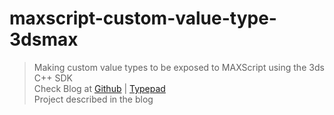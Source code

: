# maxscript-custom-value-type-3dsmax

> Making custom value types to be exposed to MAXScript using the 3ds C++ SDK  
> Check Blog at [Github](https://github.com/allankkoech/mne-blogs/blob/master/building-custom-value-type-for-maxscrip.md) | [Typepad]()  
> Project described in the blog
